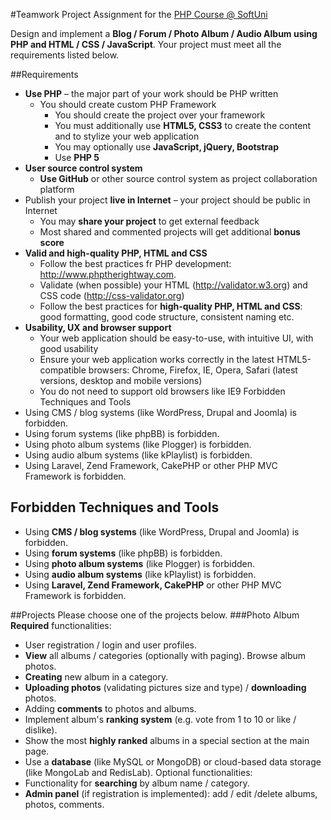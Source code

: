 #Teamwork Project Assignment for the [PHP Course @ SoftUni](https://softuni.bg/trainings/coursesinstances/details/5)

Design and implement a **Blog / Forum / Photo Album / Audio Album using PHP and HTML / CSS / JavaScript**. Your project must meet all the requirements listed below.

##Requirements
- **Use PHP** – the major part of your work should be PHP written
  -	You should create custom PHP Framework
	- You should create the project over your framework
	- You must additionally use **HTML5, CSS3** to create the content and to stylize your web application
	- You may optionally use **JavaScript, jQuery, Bootstrap**
	- Use **PHP 5**
- **User source control system**
	- **Use GitHub** or other source control system as project collaboration platform
- Publish your project **live in Internet** – your project should be public in Internet
	- You may **share your project** to get external feedback
	- Most shared and commented projects will get additional **bonus score**
- **Valid and high-quality PHP, HTML and CSS**
	- Follow the best practices fr PHP development: http://www.phptherightway.com.
	- Validate (when possible) your HTML (http://validator.w3.org) and CSS code (http://css-validator.org)
	- Follow the best practices for **high-quality PHP, HTML and CSS**: good formatting, good code structure, consistent naming etc.
- **Usability, UX and browser support**
	- Your web application should be easy-to-use, with intuitive UI, with good usability
	- Ensure your web application works correctly in the latest HTML5-compatible browsers: Chrome, Firefox, IE, Opera, Safari (latest versions, desktop and mobile versions)
	- You do not need to support old browsers like IE9
Forbidden Techniques and Tools
- Using CMS / blog systems (like WordPress, Drupal and Joomla) is forbidden.
- Using forum systems (like phpBB) is forbidden.
- Using photo album systems (like Plogger) is forbidden.
- Using audio album systems (like kPlaylist) is forbidden.
- Using Laravel, Zend Framework, CakePHP or other PHP MVC Framework is forbidden.

## Forbidden Techniques and Tools
- Using **CMS / blog systems** (like WordPress, Drupal and Joomla) is forbidden.
- Using **forum systems** (like phpBB) is forbidden.
- Using **photo album systems** (like Plogger) is forbidden.
- Using **audio album systems** (like kPlaylist) is forbidden.
- Using **Laravel, Zend Framework, CakePHP** or other PHP MVC Framework is forbidden.

##Projects
Please choose one of the projects below.
###Photo Album
**Required** functionalities:
- User registration / login and user profiles. 
- **View** all albums / categories (optionally with paging). Browse album photos.
- **Creating** new album in a category.
- **Uploading photos** (validating pictures size and type) / **downloading** photos.
- Adding **comments** to photos and albums.
- Implement album's **ranking system** (e.g. vote from 1 to 10 or like / dislike).
- Show the most **highly ranked** albums in a special section at the main page.
- Use a **database** (like MySQL or MongoDB) or cloud-based data storage (like MongoLab and RedisLab). 
Optional functionalities:
- Functionality for **searching** by album name / category.
- **Admin panel** (if registration is implemented): add / edit /delete albums, photos, comments.
